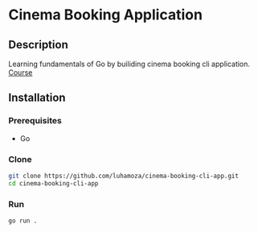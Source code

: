 # Cinema Booking Application
## Description

Learning fundamentals of Go by builiding cinema booking cli application.
[Course](https://www.youtube.com/watch?v=yyUHQIec83I&t=3146s)

## Installation

### Prerequisites

- Go

### Clone

```bash
git clone https://github.com/luhamoza/cinema-booking-cli-app.git
cd cinema-booking-cli-app
```
### Run

```bash
go run .
```
